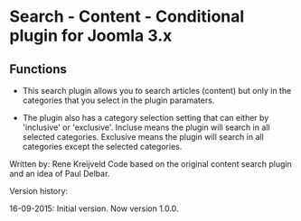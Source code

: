 Search - Content - Conditional plugin for Joomla 3.x
====================================================

Functions
---------

* This search plugin allows you to search articles (content) but only in the categories that you select in the plugin paramaters.

* The plugin also has a category selection setting that can either by 'inclusive' or 'exclusive'. Incluse means the plugin will search in all selected categories. Exclusive means the plugin will search in all categories except the selected categories.

Written by: Rene Kreijveld
Code based on the original content search plugin and an idea of Paul Delbar.

Version history:

16-09-2015: Initial version.
Now version 1.0.0.
